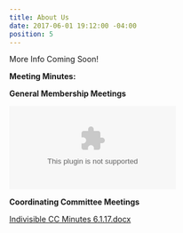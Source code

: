 ```yaml
---
title: About Us
date: 2017-06-01 19:12:00 -04:00
position: 5
---
```



More Info Coming Soon!

**Meeting Minutes:**

**General Membership Meetings**

![Indivisible GM Minutes 5.24.17.docx](/uploads/Indivisible%20GM%20Minutes%205.24.17.docx)

**Coordinating Committee Meetings**

[Indivisible CC Minutes 6.1.17.docx](/uploads/Indivisible%20CC%20Minutes%206.1.17.docx)